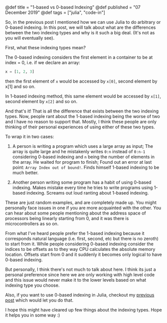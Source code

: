 @def title = "1-based vs 0-based Indexing"
@def published = "07 December 2019"
@def tags = ["julia", "code-in"]

So, in the previous post I mentioned how we can use Julia to do arbitrary or
0-based indexing. In this post, we will talk about what are the differences
between the two indexing types and why is it such a big deal. (It's not as
you will eventually see).

First, what these indexing types mean?

The 0-based indexing considers the first element in a container to be at
index = 0, i.e. if we declare an array:

```julia
x = [1, 2, 3]
```

then the first element of `x` would be accessed by `x[0]`, second element by
x[1] and so on.

In 1-based indexing method, this same element would be accessed by `x[1]`,
second element by `x[2]` and so on.

And that's it! That is all the difference that exists between the two indexing
types. Now, people rant about the 1-based indexing being the worse of two
and I have no reason to support that. Mostly, I think these people are only
thinking of their personal experiences of using either of these two types.

To wrap it in two cases:

1. A person is writing a program which uses a large array as input;
The array is quite large and he mistakenly writes `0:n` instead of `0:n-1`
considering 0-based indexing and `n` being the number of elements in the array.
He waited for program to finish; Found out an error at last point:
`Array Index out of bound!`.
Finds himself 1-based indexing to be much better.

2. Another person writing some program has a habit of using 0-based indexing.
Makes mistake every time he tries to write programs using 1-based indexing.
Screams out loud ranting about 1-based indexing.

These are just random examples, and are completely made up. You might personally
face issues in one if you are more acquainted with the other.
You can hear about some people mentioning about the address space of processors
being linearly starting from 0, and it was there is microcontrollers as so on.

From what I've heard people prefer the 1-based indexing because it corresponds
natural language (i.e. first, second, etc but there is no zeroth) to start from
it. While people considering 0-based indexing consider the indices to be
offsets as to they way CPU calculates the absolute memory location. Offsets
start from 0 and it suddenly it becomes only logical to have 0-based indexing.

But personally, I think there's not much to talk about here. I think its just a
personal preference since here we are only working with high level code and
this issue would never make it to the lower levels based on what indexing type
you choose.

Also, if you want to use 0-based indexing in Julia, checkout my
[previous post](https://abhishalya.github.io/blog-post/2019/12/07/zero-based-indexing.html)
which would let you do that.

I hope this might have cleared up few things about the indexing types. Hope
it helps you in some way :)
